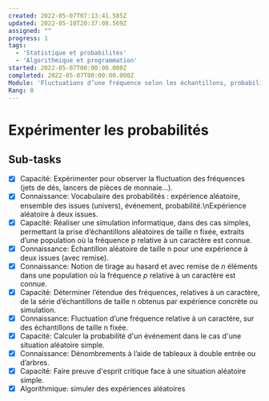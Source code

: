 ```yaml
---
created: 2022-05-07T07:13:41.585Z
updated: 2022-05-10T20:37:08.569Z
assigned: ""
progress: 1
tags:
  - 'Statistique et probabilités'
  - 'Algorithmique et programmation'
started: 2022-05-07T00:00:00.000Z
completed: 2022-05-07T00:00:00.000Z
Module: 'Fluctuations d’une fréquence selon les échantillons, probabilités'
Rang: 0
---
```


# Expérimenter les probabilités

## Sub-tasks

- [x] Capacité: Expérimenter pour observer la fluctuation des fréquences (jets de dés, lancers de pièces de monnaie…).
- [x] Connaissance: Vocabulaire des probabilités : expérience aléatoire, ensemble des issues (univers), événement, probabilité.\nExpérience aléatoire à deux issues.
- [x] Capacité: Réaliser une simulation informatique, dans des cas simples, permettant la prise d’échantillons aléatoires de taille n fixée, extraits d’une population où la fréquence p relative à un caractère est connue.
- [x] Connaissance: Échantillon aléatoire de taille n pour une expérience à deux issues (avec remise).
- [x] Connaissance: Notion de tirage au hasard et avec remise de $n$ éléments dans une population où la fréquence *p* relative à un caractère est connue.
- [x] Capacité: Déterminer l’étendue des fréquences, relatives à un caractère, de la série d’échantillons de taille n obtenus par expérience concrète ou simulation.
- [x] Connaissance: Fluctuation d’une fréquence relative à un caractère, sur des échantillons de taille n fixée.
- [x] Capacité: Calculer la probabilité d'un événement dans le cas d'une situation aléatoire simple.
- [x] Connaissance: Dénombrements à l’aide de tableaux à double entrée ou d’arbres.
- [x] Capacité: Faire preuve d'esprit critique face à une situation aléatoire simple.
- [x] Algorithmique: simuler des expériences aléatoires
